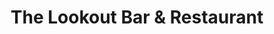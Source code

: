 ---
layout: default
title: "The Lookout Bar & Restaurant"
categories: Bars
rating: "$$"
description: "Located up the one way road from the NZ high commission. Great meals with the best views in Port Vila. A great bar for sunset drinks. Tel: 23317"
---
